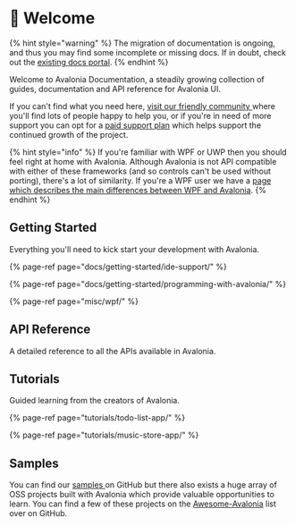 # 👋 Welcome

{% hint style="warning" %}
The migration of documentation is ongoing, and thus you may find some incomplete or missing docs. If in doubt, check out the [existing docs portal](https://docs.avaloniaui.net/).
{% endhint %}

Welcome to Avalonia Documentation, a steadily growing collection of guides, documentation and API reference for Avalonia UI. 

If you can't find what you need here, [visit our friendly community ](https://gitter.im/AvaloniaUI/Avalonia)where you'll find lots of people happy to help you, or if you're in need of more support you can opt for a [paid support plan](https://avaloniaui.net/support.html) which helps support the continued growth of the project.

{% hint style="info" %}
 If you're familiar with WPF or UWP then you should feel right at home with Avalonia. Although Avalonia is not API compatible with either of these frameworks \(and so controls can't be used without porting\), there's a lot of similarity. If you're a WPF user we have a [page which describes the main differences between WPF and Avalonia](misc/wpf/).
{% endhint %}

## Getting Started

Everything you'll need to kick start your development with Avalonia. 

{% page-ref page="docs/getting-started/ide-support/" %}

{% page-ref page="docs/getting-started/programming-with-avalonia/" %}

{% page-ref page="misc/wpf/" %}

## API Reference 

A detailed reference to all the APIs available in Avalonia. 

## Tutorials 

Guided learning from the creators of Avalonia. 

{% page-ref page="tutorials/todo-list-app/" %}

{% page-ref page="tutorials/music-store-app/" %}

## Samples

You can find our [samples ](https://github.com/AvaloniaUI/Avalonia/tree/master/samples)on GitHub but there also exists a huge array of OSS projects built with Avalonia which provide valuable opportunities to learn.  You can find a few of these projects on the [Awesome-Avalonia](https://github.com/AvaloniaCommunity/awesome-avalonia) list over on GitHub.

